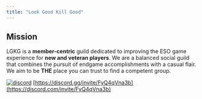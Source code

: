 ```yaml
---
title: "Look Good Kill Good"
---
```


## Mission

LGKG is a **member-centric** guild dedicated to improving the ESO game experience for **new and veteran players**. We are a balanced social guild that combines the pursuit of endgame accomplishments with a casual flair. We aim to be **THE** place you can trust to find a competent group.

[![discord](/images/join_us_discord.png)](https://discord.gg/FyQ4qVna3b)
[https://discord.gg/invite/FyQ4qVna3b](https://discord.com/invite/FyQ4qVna3b)
